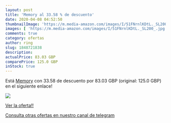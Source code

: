 ```yaml
---
layout: post
title: 'Memory al 33.58 % de descuento'
date: 2020-04-08 04:52:50
thumbnailImage: 'https://m.media-amazon.com/images/I/51FNrnlKDtL._SL200_.jpg'
images: [ 'https://m.media-amazon.com/images/I/51FNrnlKDtL._SL200_.jpg' ]
comments: true
category: ofertas
author: ring
slug: 1848721838
description:
actualPrice: 83.03 GBP
comparePrice: 125.0 GBP
inStock: true
---
```


Está [Memory](https://www.amazon.com/dp/1848721838/?tag=redken08-20) con 33.58 de descuento por 83.03 GBP (original: 125.0 GBP) en el siguiente enlace!

[![](https://m.media-amazon.com/images/I/51FNrnlKDtL._SL200_.jpg)](https://www.amazon.com/dp/1848721838/?tag=redken08-20)

[Ver la oferta!!](https://www.amazon.com/dp/1848721838/?tag=redken08-20)

[Consulta otras ofertas en nuestro canal de telegram](https://t.me/s/ofertas25)
